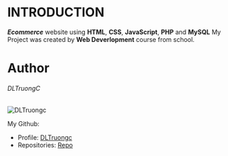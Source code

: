 # INTRODUCTION
**_Ecommerce_** website using **HTML**, **CSS**, **JavaScript**, **PHP** and **MySQL**
My Project was created by **Web Deverlopment** course from school.
# Author
###### DLTruongC
![DLTruongc](https://avatars2.githubusercontent.com/u/52750799?s=460&u=a9d84cd8d1974e032389d6db95706a08cc82b350&v=4)

My Github:
- Profile: [DLTruongc](http://github.com/dltruongc)
- Repositories: [Repo](https://github.com/dltruongc?tab=repositories)